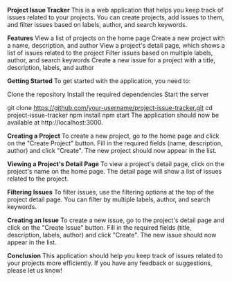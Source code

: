 **Project Issue Tracker**
This is a web application that helps you keep track of issues related to your projects. You can create projects, add issues to them, and filter issues based on labels, author, and search keywords.

**Features**
View a list of projects on the home page
Create a new project with a name, description, and author
View a project's detail page, which shows a list of issues related to the project
Filter issues based on multiple labels, author, and search keywords
Create a new issue for a project with a title, description, labels, and author

**Getting Started**
To get started with the application, you need to:

Clone the repository
Install the required dependencies
Start the server

git clone https://github.com/your-username/project-issue-tracker.git
cd project-issue-tracker
npm install
npm start
The application should now be available at http://localhost:3000.

**Creating a Project**
To create a new project, go to the home page and click on the "Create Project" button. Fill in the required fields (name, description, author) and click "Create". The new project should now appear in the list.

**Viewing a Project's Detail Page**
To view a project's detail page, click on the project's name on the home page. The detail page will show a list of issues related to the project.

**Filtering Issues**
To filter issues, use the filtering options at the top of the project detail page. You can filter by multiple labels, author, and search keywords.

**Creating an Issue**
To create a new issue, go to the project's detail page and click on the "Create Issue" button. Fill in the required fields (title, description, labels, author) and click "Create". The new issue should now appear in the list.

**Conclusion**
This application should help you keep track of issues related to your projects more efficiently. If you have any feedback or suggestions, please let us know!
